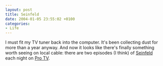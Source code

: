```yaml
---
layout: post
title: Seinfeld
date: 2004-01-05 23:55:02 +0100
categories:
- Life
---
```

I must fit my TV tuner back into the computer. It's been collecting dust for more than a year anyway. And now it looks like there's finally something worth seeing on local cable: there are two episodes (I think) of <a href="http://www.spe.sony.com/tv/shows/seinfeld/">Seinfeld</a> each night on <a href="http://www.protv.ro" title="What an absolutely crappy site!">Pro TV</a>.

